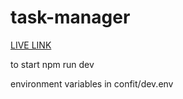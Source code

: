 # task-manager

[LIVE LINK](https://talented-teal-stole.cyclic.app)

to start
npm run dev 


environment variables in 
confit/dev.env
